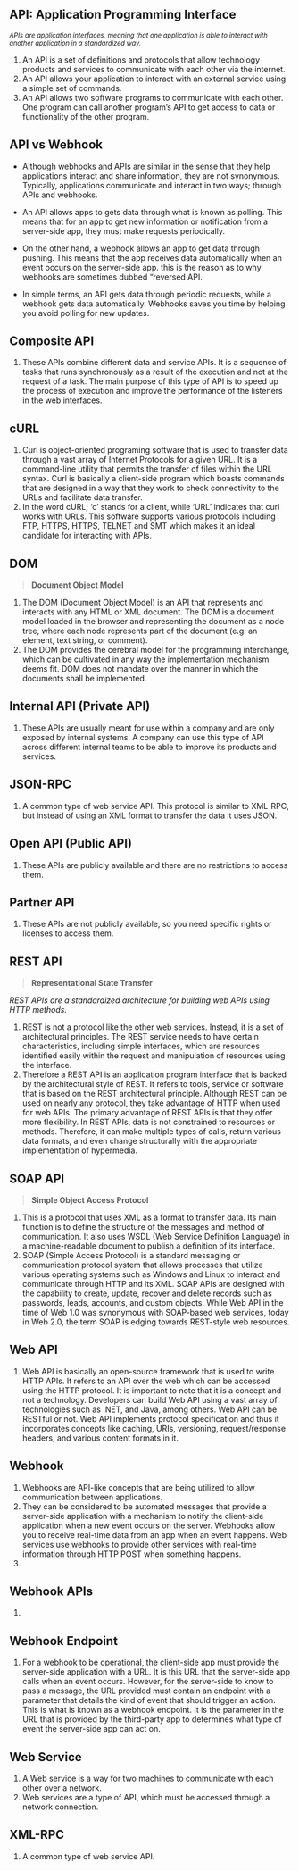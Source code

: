 
## API: Application Programming Interface

<small><i>APIs are application interfaces, meaning that one application is able to interact with another application in a standardized way.</i></small>


1.  An API is a set of definitions and protocols that allow technology products and services to communicate with each other via the internet.
2.  An API allows your application to interact with an external service using a simple set of commands.
3.  An API allows two software programs to communicate with each other. One program can call another program’s API to get access to data or functionality of the other program.


## API vs Webhook

-   Although webhooks and APIs are similar in the sense that they help applications interact and share information, they are not synonymous. Typically, applications communicate and interact in two ways; through APIs and webhooks.

-  An API allows apps to gets data through what is known as polling. This means that for an app to get new information or notification from a server-side app, they must make requests periodically.

-  On the other hand, a webhook allows an app to get data through pushing. This means that the app receives data automatically when an event occurs on the server-side app. this is the reason as to why webhooks are sometimes dubbed “reversed API.

-  In simple terms, an API gets data through periodic requests, while a webhook gets data automatically. Webhooks saves you time by helping you avoid polling for new updates.

## Composite API

1.  These APIs combine different data and service APIs. It is a sequence of tasks that runs synchronously as a result of the execution and not at the request of a task. The main purpose of this type of API is to speed up the process of execution and improve the performance of the listeners in the web interfaces.


## cURL

1.  Curl is object-oriented programing software that is used to transfer data through a vast array of Internet Protocols for a given URL. It is a command-line utility that permits the transfer of files within the URL syntax. Curl is basically a client-side program which boasts commands that are designed in a way that they work to check connectivity to the URLs and facilitate data transfer.
2.  In the word cURL; ‘c’ stands for a client, while ‘URL’ indicates that curl works with URLs. This software supports various protocols including FTP, HTTPS, HTTPS, TELNET and SMT which makes it an ideal candidate for interacting with APIs.


## DOM

> **Document Object Model**

1.  The DOM (Document Object Model) is an API that represents and interacts with any HTML or XML document. The DOM is a document model loaded in the browser and representing the document as a node tree, where each node represents part of the document (e.g. an element, text string, or comment).
2.  The DOM provides the cerebral model for the programming interchange, which can be cultivated in any way the implementation mechanism deems fit. DOM does not mandate over the manner in which the documents shall be implemented.


## Internal API (Private API)

1.  These APIs are usually meant for use within a company and are only exposed by internal systems. A company can use this type of API across different internal teams to be able to improve its products and services.


## JSON-RPC

1.  A common type of web service API. This protocol is similar to XML-RPC, but instead of using an XML format to transfer the data it uses JSON.

## Open API (Public API)

1.  These APIs are publicly available and there are no restrictions to access them.


## Partner API

1.  These APIs are not publicly available, so you need specific rights or licenses to access them.

## REST API

> **Representational State Transfer**

*REST APIs are a standardized architecture for building web APIs using HTTP methods.*


1.  REST is not a protocol like the other web services. Instead, it is a set of architectural principles. The REST service needs to have certain characteristics, including simple interfaces, which are resources identified easily within the request and manipulation of resources using the interface.
2.  Therefore a REST API is an application program interface that is backed by the architectural style of REST. It refers to tools, service or software that is based on the REST architectural principle. Although REST can be used on nearly any protocol, they take advantage of HTTP when used for web APIs. The primary advantage of REST APIs is that they offer more flexibility. In REST APIs, data is not constrained to resources or methods. Therefore, it can make multiple types of calls, return various data formats, and even change structurally with the appropriate implementation of hypermedia.

## SOAP API

> **Simple Object Access Protocol**

1.  This is a protocol that uses XML as a format to transfer data. Its main function is to define the structure of the messages and method of communication. It also uses WSDL (Web Service Definition Language) in a machine-readable document to publish a definition of its interface.
2.  SOAP (Simple Access Protocol) is a standard messaging or communication protocol system that allows processes that utilize various operating systems such as Windows and Linux to interact and communicate through HTTP and its XML. SOAP APIs are designed with the capability to create, update, recover and delete records such as passwords, leads, accounts, and custom objects. While Web API in the time of Web 1.0 was synonymous with SOAP-based web services, today in Web 2.0, the term SOAP is edging towards REST-style web resources.
 
## Web API

1.  Web API is basically an open-source framework that is used to write HTTP APIs. It refers to an API over the web which can be accessed using the HTTP protocol. It is important to note that it is a concept and not a technology. Developers can build Web API using a vast array of technologies such as .NET, and Java, among others. Web API can be RESTful or not. Web API implements protocol specification and thus it incorporates concepts like caching, URIs, versioning, request/response headers, and various content formats in it.


## Webhook

1.  Webhooks are API-like concepts that are being utilized to allow communication between applications.
2.  They can be considered to be automated messages that provide a server-side application with a mechanism to notify the client-side application when a new event occurs on the server. Webhooks allow you to receive real-time data from an app when an event happens. Web services use webhooks to provide other services with real-time information through HTTP POST when something happens.
3.  
## Webhook APIs

1.  
## Webhook Endpoint

1.  For a webhook to be operational, the client-side app must provide the server-side application with a URL. It is this URL that the server-side app calls when an event occurs. However, for the server-side to know to pass a message, the URL provided must contain an endpoint with a parameter that details the kind of event that should trigger an action. This is what is known as a webhook endpoint. It is the parameter in the URL that is provided by the third-party app to determines what type of event the server-side app can act on.

## Web Service

1.  A Web service is a way for two machines to communicate with each other over a network.
2.  Web services are a type of API, which must be accessed through a network connection.
## XML-RPC

1.  A common type of web service API. 

